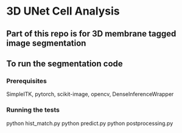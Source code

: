 # 3D UNet Cell Analysis

## Part of this repo is for 3D membrane tagged image segmentation

## To run the segmentation code

### Prerequisites

SimpleITK, pytorch, scikit-image, opencv, DenseInferenceWrapper

### Running the tests

python hist_match.py
python predict.py
python postprocessing.py


